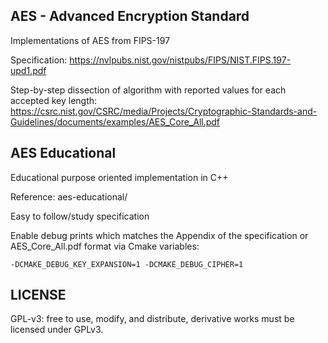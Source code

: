 AES - Advanced Encryption Standard
----------------------------------

Implementations of AES from FIPS-197

Specification: https://nvlpubs.nist.gov/nistpubs/FIPS/NIST.FIPS.197-upd1.pdf

Step-by-step dissection of algorithm with reported values for each accepted key length: https://csrc.nist.gov/CSRC/media/Projects/Cryptographic-Standards-and-Guidelines/documents/examples/AES_Core_All.pdf

AES Educational
---------------

Educational purpose oriented implementation in C++

Reference: aes-educational/

Easy to follow/study specification

Enable debug prints which matches the Appendix of the specification or AES_Core_All.pdf format via Cmake variables:
```
-DCMAKE_DEBUG_KEY_EXPANSION=1 -DCMAKE_DEBUG_CIPHER=1
```
LICENSE
-------
GPL-v3: free to use, modify, and distribute, derivative works must be licensed under GPLv3.